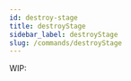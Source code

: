 ```yaml
---
id: destroy-stage
title: destroyStage
sidebar_label: destroyStage
slug: /commands/destroyStage
---
```


WIP: